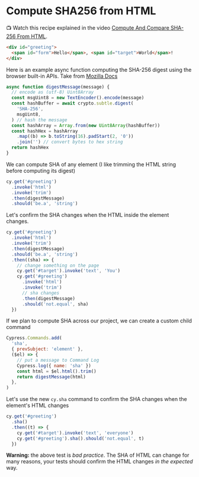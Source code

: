 # Compute SHA256 from HTML

📺 Watch this recipe explained in the video [Compute And Compare SHA-256 From HTML](https://youtu.be/n-cHJ6tNOKk).

<!-- fiddle Compute SHA-256 digest -->

```html
<div id="greeting">
  <span id="form">Hello</span>, <span id="target">World</span>!
</div>
```

Here is an example async function computing the SHA-256 digest using the browser built-in APIs. Take from [Mozilla Docs](https://developer.mozilla.org/en-US/docs/Web/API/SubtleCrypto/digest)

```js hide
async function digestMessage(message) {
  // encode as (utf-8) Uint8Array
  const msgUint8 = new TextEncoder().encode(message)
  const hashBuffer = await crypto.subtle.digest(
    'SHA-256',
    msgUint8,
  ) // hash the message
  const hashArray = Array.from(new Uint8Array(hashBuffer))
  const hashHex = hashArray
    .map((b) => b.toString(16).padStart(2, '0'))
    .join('') // convert bytes to hex string
  return hashHex
}
```

We can compute SHA of any element (I like trimming the HTML string before computing its digest)

```js skip
cy.get('#greeting')
  .invoke('html')
  .invoke('trim')
  .then(digestMessage)
  .should('be.a', 'string')
```

Let's confirm the SHA changes when the HTML inside the element changes.

```js
cy.get('#greeting')
  .invoke('html')
  .invoke('trim')
  .then(digestMessage)
  .should('be.a', 'string')
  .then((sha) => {
    // change something on the page
    cy.get('#target').invoke('text', 'You')
    cy.get('#greeting')
      .invoke('html')
      .invoke('trim')
      // sha changes
      .then(digestMessage)
      .should('not.equal', sha)
  })
```

If we plan to compute SHA across our project, we can create a custom child command

```js
Cypress.Commands.add(
  'sha',
  { prevSubject: 'element' },
  ($el) => {
    // put a message to Command Log
    Cypress.log({ name: 'sha' })
    const html = $el.html().trim()
    return digestMessage(html)
  },
)
```

Let's use the new `cy.sha` command to confirm the SHA changes when the element's HTML changes

```js
cy.get('#greeting')
  .sha()
  .then((t) => {
    cy.get('#target').invoke('text', 'everyone')
    cy.get('#greeting').sha().should('not.equal', t)
  })
```

**Warning:** the above test is _bad practice_. The SHA of HTML can change for many reasons, your tests should confirm the HTML changes _in the expected_ way.

<!-- fiddle-end -->
